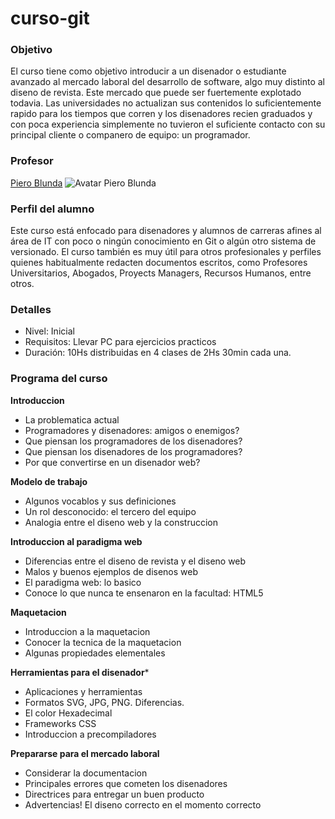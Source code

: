 # curso-git

### Objetivo

El curso tiene como objetivo introducir a un disenador o estudiante avanzado al mercado laboral del desarrollo de software, algo muy distinto al diseno de revista. Este mercado que puede ser fuertemente explotado todavia. Las universidades no actualizan sus contenidos lo suficientemente rapido para los tiempos que corren y los disenadores recien graduados y con poca experiencia simplemente no tuvieron el suficiente contacto con su principal cliente o companero de equipo: un programador.

### Profesor

[Piero Blunda](https://pieroblunda.github.io/)
![Avatar Piero Blunda](https://avatars0.githubusercontent.com/u/5834891?v=3&s=230)

### Perfil del alumno

Este curso está enfocado para disenadores y alumnos de carreras afines al área de IT con poco o ningún conocimiento en Git o algún otro sistema de versionado. El curso también es muy útil para otros profesionales y perfiles quienes habitualmente redacten documentos escritos, como Profesores Universitarios, Abogados, Proyects Managers, Recursos Humanos, entre otros.

### Detalles

* Nivel: Inicial
* Requisitos: Llevar PC para ejercicios practicos
* Duración: 10Hs distribuidas en 4 clases de 2Hs 30min cada una.

### Programa del curso

**Introduccion**
* La problematica actual
* Programadores y disenadores: amigos o enemigos?
* Que piensan los programadores de los disenadores?
* Que piensan los disenadores de los programadores?
* Por que convertirse en un disenador web?

**Modelo de trabajo**
* Algunos vocablos y sus definiciones
* Un rol desconocido: el tercero del equipo
* Analogia entre el diseno web y la construccion

**Introduccion al paradigma web**
* Diferencias entre el diseno de revista y el diseno web
* Malos y buenos ejemplos de disenos web
* El paradigma web: lo basico
* Conoce lo que nunca te ensenaron en la facultad: HTML5

**Maquetacion**
* Introduccion a la maquetacion
* Conocer la tecnica de la maquetacion
* Algunas propiedades elementales

**Herramientas para el disenador***
* Aplicaciones y herramientas
* Formatos SVG, JPG, PNG. Diferencias.
* El color Hexadecimal
* Frameworks CSS
* Introduccion a precompiladores

**Prepararse para el mercado laboral**
* Considerar la documentacion
* Principales errores que cometen los disenadores
* Directrices para entregar un buen producto
* Advertencias! El diseno correcto en el momento correcto
